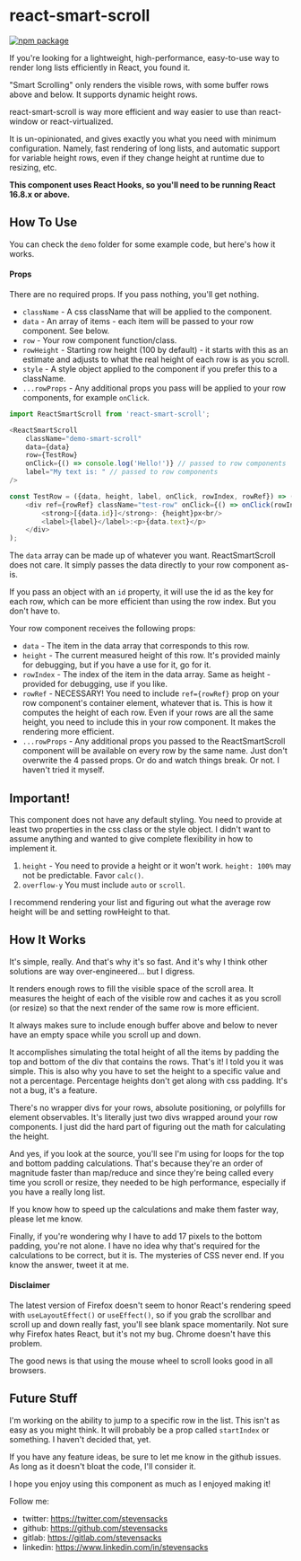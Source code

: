# react-smart-scroll

[![npm package][npm-badge]][npm]

If you're looking for a lightweight, high-performance, easy-to-use way to render long lists efficiently in React, you found it.

"Smart Scrolling" only renders the visible rows, with some buffer rows above and below. It supports dynamic height rows.

react-smart-scroll is way more efficient and way easier to use than react-window or react-virtualized.

It is un-opinionated, and gives exactly you what you need with minimum configuration. Namely, fast rendering of long lists, and automatic support for variable height rows, even if they change height at runtime due to resizing, etc.

**This component uses React Hooks, so you'll need to be running React 16.8.x or above.**

## How To Use
You can check the `demo` folder for some example code, but here's how it works.

#### Props
There are no required props. If you pass nothing, you'll get nothing.

- `className` - A css className that will be applied to the component.
- `data` - An array of items - each item will be passed to your row component. See below.
- `row` - Your row component function/class.
- `rowHeight` - Starting row height (100 by default) - it starts with this as an estimate and adjusts to what the real height of each row is as you scroll.
- `style` - A style object applied to the component if you prefer this to a className. 
- `...rowProps` - Any additional props you pass will be applied to your row components, for example `onClick`.

```javascript
import ReactSmartScroll from 'react-smart-scroll';

<ReactSmartScroll 
    className="demo-smart-scroll" 
    data={data} 
    row={TestRow}
    onClick={() => console.log('Hello!')} // passed to row components
    label="My text is: " // passed to row components
/>

const TestRow = ({data, height, label, onClick, rowIndex, rowRef}) => (
    <div ref={rowRef} className="test-row" onClick={() => onClick(rowIndex)}>
        <strong>[{data.id}]</strong>: {height}px<br/>
        <label>{label}</label>:<p>{data.text}</p>
    </div>
);
```

The `data` array can be made up of whatever you want. ReactSmartScroll does not care. It simply passes the data directly to your row component as-is.

If you pass an object with an `id` property, it will use the id as the key for each row, which can be more efficient than using the row index. But you don't have to.

Your row component receives the following props:
- `data` - The item in the data array that corresponds to this row.
- `height` - The current measured height of this row. It's provided mainly for debugging, but if you have a use for it, go for it.
- `rowIndex` - The index of the item in the data array. Same as height - provided for debugging, use if you like.
- `rowRef` - NECESSARY! You need to include `ref={rowRef}` prop on your row component's container element, whatever that is. This is how it computes the height of each row. Even if your rows are all the same height, you need to include this in your row component. It makes the rendering more efficient.
- `...rowProps` - Any additional props you passed to the ReactSmartScroll component will be available on every row by the same name. Just don't overwrite the 4 passed props. Or do and watch things break. Or not. I haven't tried it myself.

## Important!
This component does not have any default styling. You need to provide at least two properties in the css class or the style object. I didn't want to assume anything and wanted to give complete flexibility in how to implement it.

1. `height` - You need to provide a height or it won't work. `height: 100%`  may not be predictable. Favor `calc()`.  
2. `overflow-y` You must include `auto` or `scroll`.

I recommend rendering your list and figuring out what the average row height will be and setting rowHeight to that.

## How It Works
It's simple, really. And that's why it's so fast. And it's why I think other solutions are way over-engineered... but I digress.

It renders enough rows to fill the visible space of the scroll area. It measures the height of each of the visible row and caches it as you scroll (or resize) so that the next render of the same row is more efficient.

It always makes sure to include enough buffer above and below to never have an empty space while you scroll up and down.

It accomplishes simulating the total height of all the items by padding the top and bottom of the div that contains the rows. That's it! I told you it was simple. This is also why you have to set the height to a specific value and not a percentage. Percentage heights don't get along with css padding. It's not a bug, it's a feature.

There's no wrapper divs for your rows, absolute positioning, or polyfills for element observables. It's literally just two divs wrapped around your row components. I just did the hard part of figuring out the math for calculating the height.

And yes, if you look at the source, you'll see I'm using for loops for the top and bottom padding calculations. That's because they're an order of magnitude faster than map/reduce and since they're being called every time you scroll or resize, they needed to be high performance, especially if you have a really long list.

If you know how to speed up the calculations and make them faster way, please let me know.

Finally, if you're wondering why I have to add 17 pixels to the bottom padding, you're not alone. I have no idea why that's required for the calculations to be correct, but it is. The mysteries of CSS never end. If you know the answer, tweet it at me.
 
#### Disclaimer
The latest version of Firefox doesn't seem to honor React's rendering speed with `useLayoutEffect()` or `useEffect()`, so if you grab the scrollbar and scroll up and down really fast, you'll see blank space momentarily. Not sure why Firefox hates React, but it's not my bug. Chrome doesn't have this problem.

The good news is that using the mouse wheel to scroll looks good in all browsers.

## Future Stuff
I'm working on the ability to jump to a specific row in the list. This isn't as easy as you might think. It will probably be a prop called `startIndex` or something. I haven't decided that, yet.

If you have any feature ideas, be sure to let me know in the github issues. As long as it doesn't bloat the code, I'll consider it.
  
I hope you enjoy using this component as much as I enjoyed making it!

Follow me:
- twitter: https://twitter.com/stevensacks
- github: https://github.com/stevensacks
- gitlab: https://gitlab.com/stevensacks
- linkedin: https://www.linkedin.com/in/stevensacks


[build-badge]: https://img.shields.io/travis/user/repo/master.png?style=flat-square
[build]: https://travis-ci.org/user/repo

[npm-badge]: https://img.shields.io/npm/v/npm-package.png?style=flat-square
[npm]: https://www.npmjs.org/package/npm-package

[coveralls-badge]: https://img.shields.io/coveralls/user/repo/master.png?style=flat-square
[coveralls]: https://coveralls.io/github/user/repo
